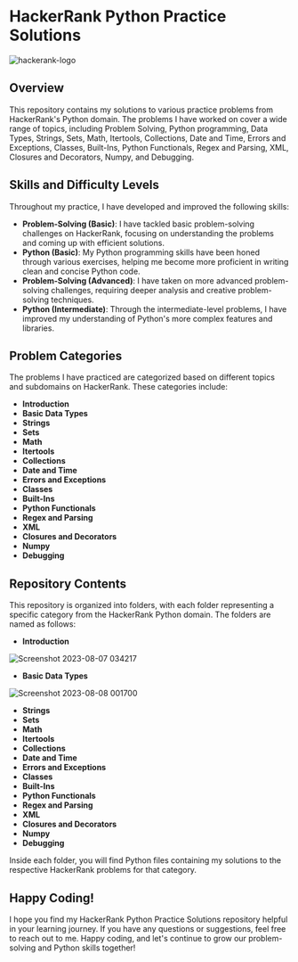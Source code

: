 # HackerRank Python Practice Solutions

![hackerank-logo](https://github.com/AMSANJEEV28/Python_HackerRank/assets/81654437/d22665ee-edc4-4c79-b079-1f21ad083271)

## Overview

This repository contains my solutions to various practice problems from HackerRank's Python domain. The problems I have worked on cover a wide range of topics, including Problem Solving, Python programming, Data Types, Strings, Sets, Math, Itertools, Collections, Date and Time, Errors and Exceptions, Classes, Built-Ins, Python Functionals, Regex and Parsing, XML, Closures and Decorators, Numpy, and Debugging.

## Skills and Difficulty Levels

Throughout my practice, I have developed and improved the following skills:

- **Problem-Solving (Basic)**: I have tackled basic problem-solving challenges on HackerRank, focusing on understanding the problems and coming up with efficient solutions.
- **Python (Basic)**: My Python programming skills have been honed through various exercises, helping me become more proficient in writing clean and concise Python code.
- **Problem-Solving (Advanced)**: I have taken on more advanced problem-solving challenges, requiring deeper analysis and creative problem-solving techniques.
- **Python (Intermediate)**: Through the intermediate-level problems, I have improved my understanding of Python's more complex features and libraries.

## Problem Categories

The problems I have practiced are categorized based on different topics and subdomains on HackerRank. These categories include:

- **Introduction**
- **Basic Data Types**
- **Strings**
- **Sets**
- **Math**
- **Itertools**
- **Collections**
- **Date and Time**
- **Errors and Exceptions**
- **Classes**
- **Built-Ins**
- **Python Functionals**
- **Regex and Parsing**
- **XML**
- **Closures and Decorators**
- **Numpy**
- **Debugging**

## Repository Contents

This repository is organized into folders, with each folder representing a specific category from the HackerRank Python domain. The folders are named as follows:

- **Introduction**

![Screenshot 2023-08-07 034217](https://github.com/AMSANJEEV28/Python_HackerRank/assets/81654437/fe05034e-4ea2-446c-983d-1dc9e358f4ab)

- **Basic Data Types**

![Screenshot 2023-08-08 001700](https://github.com/AMSANJEEV28/Python_HackerRank/assets/81654437/a7cd767d-e3d0-421e-b401-42e87f1134b7)

- **Strings**
- **Sets**
- **Math**
- **Itertools**
- **Collections**
- **Date and Time**
- **Errors and Exceptions**
- **Classes**
- **Built-Ins**
- **Python Functionals**
- **Regex and Parsing**
- **XML**
- **Closures and Decorators**
- **Numpy**
- **Debugging**

Inside each folder, you will find Python files containing my solutions to the respective HackerRank problems for that category.


## Happy Coding!

I hope you find my HackerRank Python Practice Solutions repository helpful in your learning journey. If you have any questions or suggestions, feel free to reach out to me. Happy coding, and let's continue to grow our problem-solving and Python skills together!
